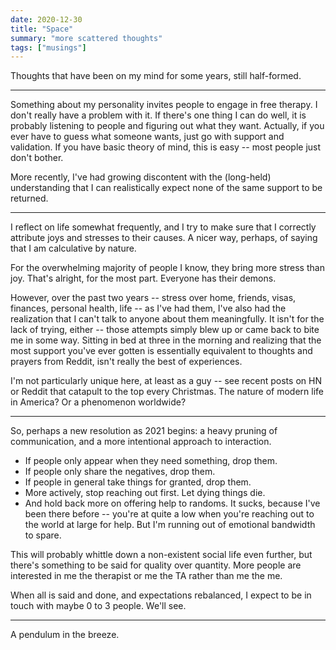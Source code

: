 ```yaml
---
date: 2020-12-30
title: "Space"
summary: "more scattered thoughts"
tags: ["musings"]
---
```


Thoughts that have been on my mind for some years, still half-formed.

---

Something about my personality invites people to engage in free therapy. I don't really have a problem with it. If there's one thing I can do well, it is probably listening to people and figuring out what they want. Actually, if you ever have to guess what someone wants, just go with support and validation. If you have basic theory of mind, this is easy -- most people just don't bother.

More recently, I've had growing discontent with the (long-held) understanding that I can realistically expect none of the same support to be returned.

---

I reflect on life somewhat frequently, and I try to make sure that I correctly attribute joys and stresses to their causes. A nicer way, perhaps, of saying that I am calculative by nature.

For the overwhelming majority of people I know, they bring more stress than joy. That's alright, for the most part. Everyone has their demons.

However, over the past two years -- stress over home, friends, visas, finances, personal health, life -- as I've had them, I've also had the realization that I can't talk to anyone about them meaningfully. It isn't for the lack of trying, either -- those attempts simply blew up or came back to bite me in some way. Sitting in bed at three in the morning and realizing that the most support you've ever gotten is essentially equivalent to thoughts and prayers from Reddit, isn't really the best of experiences.

I'm not particularly unique here, at least as a guy -- see recent posts on HN or Reddit that catapult to the top every Christmas. The nature of modern life in America? Or a phenomenon worldwide?

---

So, perhaps a new resolution as 2021 begins: a heavy pruning of communication, and a more intentional approach to interaction.

- If people only appear when they need something, drop them.
- If people only share the negatives, drop them.
- If people in general take things for granted, drop them.
- More actively, stop reaching out first. Let dying things die.
- And hold back more on offering help to randoms. It sucks, because I've been there before -- you're at quite a low when you're reaching out to the world at large for help. But I'm running out of emotional bandwidth to spare.

This will probably whittle down a non-existent social life even further, but there's something to be said for quality over quantity. More people are interested in me the therapist or me the TA rather than me the me.

When all is said and done, and expectations rebalanced, I expect to be in touch with maybe 0 to 3 people. We'll see.

---

A pendulum in the breeze.
